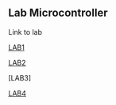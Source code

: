 ## Lab Microcontroller

Link to lab

[LAB1](/Lab1/เนื้อหา.md)

[LAB2](/Lab2/เนื้อหา.md)

[LAB3]

[LAB4](https://drive.google.com/open?id=1GsNwLtZhCCJ2qRwWeQmAVvzfzTAzyTR4)

